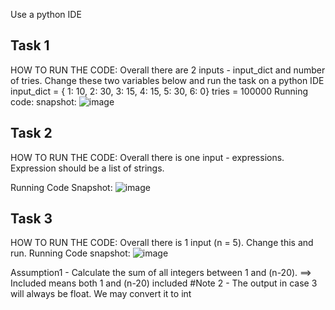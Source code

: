 Use a python IDE

## Task 1
HOW TO RUN THE CODE: Overall there are 2 inputs - input_dict and number of tries.
Change these two variables below and run the task on a python IDE
  input_dict = { 1: 10, 2: 30, 3: 15, 4: 15, 5: 30, 6: 0}
  tries = 100000
Running code: snapshot: ![image](https://github.com/bitsgoan/onlinesales-assignment/assets/25197103/8f7ff523-8308-4186-a24b-8ee5445f06fa)


## Task 2
HOW TO RUN THE CODE: Overall there is one input - expressions.
Expression should be a list of strings.

Running Code Snapshot: ![image](https://github.com/bitsgoan/onlinesales-assignment/assets/25197103/ee5b0dc8-1c75-4637-b265-a8a9380da12e)

## Task 3
HOW TO RUN THE CODE: Overall there is 1 input (n = 5). Change this and run. 
Running Code snapshot: ![image](https://github.com/bitsgoan/onlinesales-assignment/assets/25197103/d970cdb9-5013-4026-b4db-10c7dfbf3561)

Assumption1 - Calculate the sum of all integers between 1 and (n-20). ==> Included means both 1 and (n-20) included
#Note 2 - The output in case 3 will always be float. We may convert it to int
